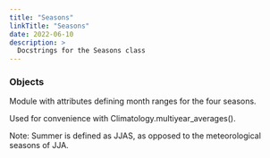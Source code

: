 ---
title: "Seasons"
linkTitle: "Seasons"
date: 2022-06-10
description: >
  Docstrings for the Seasons class
---


### Objects



Module with attributes defining month ranges for the four seasons.

Used for convenience with Climatology.multiyear_averages().
Note: Summer is defined as JJAS, as opposed to the meteorological seasons of JJA.
